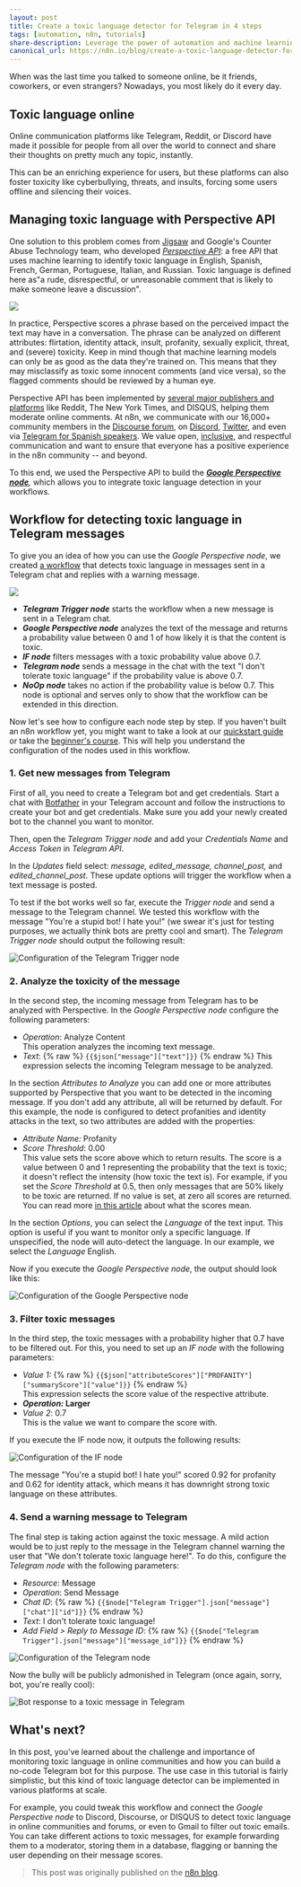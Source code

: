 ```yaml
---
layout: post
title: Create a toxic language detector for Telegram in 4 steps
tags: [automation, n8n, tutorials]
share-description: Leverage the power of automation and machine learning to enable kinder online discussions.
canonical_url: https://n8n.io/blog/create-a-toxic-language-detector-for-telegram/
---
```


When was the last time you talked to someone online, be it friends, coworkers, or even strangers? Nowadays, you most likely do it every day.

## Toxic language online

Online communication platforms like Telegram, Reddit, or Discord have made it possible for people from all over the world to connect and share their thoughts on pretty much any topic, instantly.

This can be an enriching experience for users, but these platforms can also foster toxicity like cyberbullying, threats, and insults, forcing some users offline and silencing their voices.

## Managing toxic language with Perspective API

One solution to this problem comes from [Jigsaw](https://jigsaw.google.com/) and Google's Counter Abuse Technology team, who developed [*Perspective API*](https://www.perspectiveapi.com/): a free API that uses machine learning to identify toxic language in English, Spanish, French, German, Portuguese, Italian, and Russian. Toxic language is defined here as"a rude, disrespectful, or unreasonable comment that is likely to make someone leave a discussion".

![](https://lh4.googleusercontent.com/PgXW33_eg9l_te-ivDXrre6_hA6kijuiZ71heTak-Vl-VhdcvB4k9eK7lnuq-tSs_etODHy64Jy4Bj1Uj-QqwNtN2bVYehdoqyx3G-4HXI2VJ_zBGhjRiMlw01BuPN7VHb4HclI5=s0)


In practice, Perspective scores a phrase based on the perceived impact the text may have in a conversation. The phrase can be analyzed on different attributes: flirtation, identity attack, insult, profanity, sexually explicit, threat, and (severe) toxicity. Keep in mind though that machine learning models can only be as good as the data they're trained on. This means that they may misclassify as toxic some innocent comments (and vice versa), so the flagged comments should be reviewed by a human eye.

Perspective API has been implemented by [several major publishers and platforms](https://www.perspectiveapi.com/case-studies/) like Reddit, The New York Times, and DISQUS, helping them moderate online comments. At n8n, we communicate with our 16,000+ community members in the [Discourse forum](https://community.n8n.io/), on [Discord](https://discord.gg/vWwMVThRta), [Twitter](https://twitter.com/n8n_io), and even via [Telegram for Spanish speakers](https://t.me/comunidadn8n). We value open, [inclusive](https://n8n.io/workflows/982), and respectful communication and want to ensure that everyone has a positive experience in the n8n community -- and beyond.

To this end, we used the Perspective API to build the [***Google Perspective node***](https://docs.n8n.io/nodes/n8n-nodes-base.googlePerspective/)*,* which allows you to integrate toxic language detection in your workflows.

## Workflow for detecting toxic language in Telegram messages
To give you an idea of how you can use the *Google Perspective node*, we created [a workflow](https://n8n.io/workflows/1216) that detects toxic language in messages sent in a Telegram chat and replies with a warning message.

![](https://lh3.googleusercontent.com/pSN-PhPuKlXONRTmsT6_6pNDUNHRwtaRfBpuCnslpZS4NsuZwfJmYl8ANTa4gcdL0JMUXvLEyJQP9k8It2AvNyWLHdJ0m3dJ1nSM_z-CprrOwjqNXTNjg-2WEriYJaDWVXsKZ-YZ=s0)

-   ***Telegram Trigger node*** starts the workflow when a new message is sent in a Telegram chat.
-   ***Google Perspective node*** analyzes the text of the message and returns a probability value between 0 and 1 of how likely it is that the content is toxic.
-   ***IF node*** filters messages with a toxic probability value above 0.7.
-   ***Telegram node*** sends a message in the chat with the text "I don't tolerate toxic language" if the probability value is above 0.7.
-   ***NoOp node*** takes no action if the probability value is below 0.7. This node is optional and serves only to show that the workflow can be extended in this direction.

Now let's see how to configure each node step by step. If you haven't built an n8n workflow yet, you might want to take a look at our [quickstart guide](https://docs.n8n.io/quickstart/) or take the [beginner's course](https://docs.n8n.io/courses/level-one/). This will help you understand the configuration of the nodes used in this workflow.

### 1\. Get new messages from Telegram

First of all, you need to create a Telegram bot and get credentials. Start a chat with [Botfather](https://telegram.me/BotFather) in your Telegram account and follow the instructions to create your bot and get credentials. Make sure you add your newly created bot to the channel you want to monitor.

Then, open the *Telegram Trigger node* and add your *Credentials Name* and *Access Token* in *Telegram API*.

In the *Updates* field select: *message, edited_message, channel_post,* and *edited_channel_post*. These update options will trigger the workflow when a text message is posted.

To test if the bot works well so far, execute the *Trigger node* and send a message to the Telegram channel. We tested this workflow with the message "You're a stupid bot! I hate you!" (we swear it's just for testing purposes, we actually think bots are pretty cool and smart). The *Telegram Trigger node* should output the following result:

![Configuration of the Telegram Trigger node](https://lh5.googleusercontent.com/biB_15LoriRD_BK0T2yJqtYDCadzvBOy9WZsgNWbafxnbQEsKXLuHbyFiva1Kz_umJn8Uo3tjc4xBaLFIEkFohLEUxPg__rrW0YQrprJbBKkPEDj-3qvJTYo_U_KbuYihUccdoRY=s0)


### 2\. Analyze the toxicity of the message

In the second step, the incoming message from Telegram has to be analyzed with Perspective. In the *Google Perspective node* configure the following parameters:

-   *Operation*: Analyze Content\
    This operation analyzes the incoming text message.
-   *Text*: {% raw %} `{{$json["message"]["text"]}}` {% endraw %}
    This expression selects the incoming Telegram message to be analyzed.

In the section *Attributes to Analyze* you can add one or more attributes supported by Perspective that you want to be detected in the incoming message. If you don't add any attribute, all will be returned by default. For this example, the node is configured to detect profanities and identity attacks in the text, so two attributes are added with the properties:

-   *Attribute Name:* Profanity
-   *Score Threshold*: 0.00\
    This value sets the score above which to return results. The score is a value between 0 and 1 representing the probability that the text is toxic; it doesn't reflect the intensity (how toxic the text is). For example, if you set the *Score Threshold* at 0.5, then only messages that are 50% likely to be toxic are returned. If no value is set, at zero all scores are returned. You can read more [in this article](https://medium.com/jigsaw/what-do-perspectives-scores-mean-113b37788a5d) about what the scores mean.

In the section *Options*, you can select the *Language* of the text input. This option is useful if you want to monitor only a specific language. If unspecified, the node will auto-detect the language. In our example, we select the *Language* English.

Now if you execute the *Google Perspective node*, the output should look like this:

![Configuration of the Google Perspective node](https://lh4.googleusercontent.com/XI2H1OnmArFhHG6PADlYp4ENKJZXe2S0RpWEtf2kLwXte19R1STMMSY8xAn0mwSv7PAcy89_ElOp_zaye6FywKjLAV4shx10m1sqWuuIFi5UK270vo6kk4iheAjXhHkGNu5tFY0j=s0)


### 3\. Filter toxic messages

In the third step, the toxic messages with a probability higher that 0.7 have to be filtered out. For this, you need to set up an *IF node* with the following parameters:

-   *Value 1:* {% raw %} `{{$json["attributeScores"]["PROFANITY"]["summaryScore"]["value"]}}` {% endraw %} \
    This expression selects the score value of the respective attribute.
-   ***Operation:* Larger**
-   *Value 2*: 0.7\
    This is the value we want to compare the score with.

If you execute the IF node now, it outputs the following results:

![Configuration of the IF node](https://lh3.googleusercontent.com/ulTV-NrI_foRhtJdXSsee98X2iiamH5YXSuyMhJOXcNCnj2EDV6NF_vdH-HkobnmyMECQcxVTCZtBz4ZJ1J6Ivzslmkg9VJxEt9JfaSB2SRsCFIuizGfrR2e2bhHwXpbd80mCG6w=s0)

The message "You're a stupid bot! I hate you!" scored 0.92 for profanity and 0.62 for identity attack, which means it has downright strong toxic language on these attributes.

### 4\. Send a warning message to Telegram

The final step is taking action against the toxic message. A mild action would be to just reply to the message in the Telegram channel warning the user that "We don't tolerate toxic language here!". To do this, configure the *Telegram node* with the following parameters:

-   *Resource*: Message
-   *Operation*: Send Message
-   *Chat ID*: {% raw %} `{{$node["Telegram Trigger"].json["message"]["chat"]["id"]}}` {% endraw %}
-   *Text*: I don't tolerate toxic language!
-   *Add Field > Reply to Message ID*: {% raw %} `{{$node["Telegram Trigger"].json["message"]["message_id"]}}` {% endraw %}

![Configuration of the Telegram node](https://lh4.googleusercontent.com/wA7GLd-yBfCEzNKH4hYxGC1Y7oV46KLpObgeDiPo7lBZjTnqyc02B01Ja_gNwbFZLeh_CTPtjVqUz_VlkPHvg2PO6SW2-5qzevSlYc0F6SeDve8bUp_NYJ9pddmKrKdgLcd26_57=s0)


Now the bully will be publicly admonished in Telegram (once again, sorry, bot, you're really cool):

![Bot response to a toxic message in Telegram](https://lh4.googleusercontent.com/lcMLPPGgGij8Tr_1C1x4y7vi142E4bsL8eaC_CPHhxRV9u9KGAvYgnGMFH3IrkS8U4Mj-e2uR4RFQD0P0w-IzwlvsEmiOPl0cLtGrJ5Cx9Q3Kkkl88KD-XL4c1v-OxH01LJRyQiw=s0)


## What's next?

In this post, you've learned about the challenge and importance of monitoring toxic language in online communities and how you can build a no-code Telegram bot for this purpose. The use case in this tutorial is fairly simplistic, but this kind of toxic language detector can be implemented in various platforms at scale.

For example, you could tweak this workflow and connect the *Google Perspective node* to Discord, Discourse, or DISQUS to detect toxic language in online communities and forums, or even to Gmail to filter out toxic emails. You can take different actions to toxic messages, for example forwarding them to a moderator, storing them in a database, flagging or banning the user depending on their message scores.

> This post was originally published on the [n8n blog](https://n8n.io/blog/create-a-toxic-language-detector-for-telegram/).